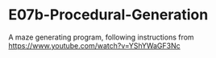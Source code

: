 # E07b-Procedural-Generation

A maze generating program, following instructions from https://www.youtube.com/watch?v=YShYWaGF3Nc